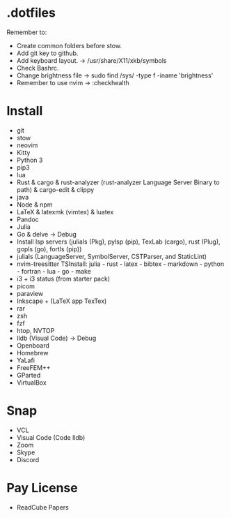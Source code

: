 # .dotfiles
Remember to:
- Create common folders before stow.
- Add git key to github.
- Add keyboard layout. -> /usr/share/X11/xkb/symbols
- Check Bashrc.
- Change brightness file -> sudo find /sys/ -type f -iname 'brightness'
- Remember to use nvim -> :checkhealth

# Install
- git
- stow
- neovim
- Kitty
- Python 3
- pip3
- lua
- Rust & cargo & rust-analyzer (rust-analyzer Language Server Binary to path) & cargo-edit & clippy
- java
- Node & npm
- LaTeX & latexmk (vimtex) & luatex
- Pandoc
- Julia
- Go & delve -> Debug
- Install lsp servers (julials (Pkg), pylsp (pip), TexLab (cargo), rust (Plug), gopls (go), fortls (pip))
- julials (LanguageServer, SymbolServer, CSTParser, and StaticLint)
- nvim-treesitter TSInstall: julia - rust - latex - bibtex - markdown - python - fortran - lua - go - make
- i3 + i3 status (from starter pack)
- picom
- paraview
- Inkscape + (LaTeX app TexTex)
- rar
- zsh
- fzf
- htop, NVTOP
- lldb (Visual Code) -> Debug
- Openboard
- Homebrew
- YaLafi
- FreeFEM++
- GParted
- VirtualBox

# Snap
- VCL
- Visual Code (Code lldb)
- Zoom
- Skype
- Discord

# Pay License
- ReadCube Papers
